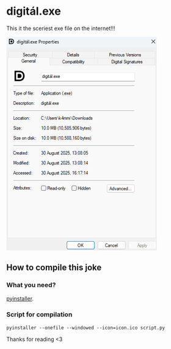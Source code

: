 # digitál.exe
This it the sceriest exe file on the internet!!! 

![Image](/assets/image_1.png)

## How to compile this joke
### What you need?
[pyinstaller](https://pyinstaller.org/en/stable/).
### Script for compilation
```
pyinstaller --onefile --windowed --icon=icon.ico script.py
```

Thanks for reading <3
